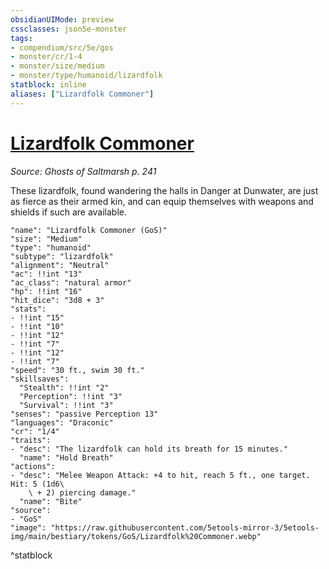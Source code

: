 ```yaml
---
obsidianUIMode: preview
cssclasses: json5e-monster
tags:
- compendium/src/5e/gos
- monster/cr/1-4
- monster/size/medium
- monster/type/humanoid/lizardfolk
statblock: inline
aliases: ["Lizardfolk Commoner"]
---
```

# [Lizardfolk Commoner](Mechanics\bestiary\humanoid/lizardfolk-commoner-gos.md)
*Source: Ghosts of Saltmarsh p. 241*  

These lizardfolk, found wandering the halls in Danger at Dunwater, are just as fierce as their armed kin, and can equip themselves with weapons and shields if such are available.

```statblock
"name": "Lizardfolk Commoner (GoS)"
"size": "Medium"
"type": "humanoid"
"subtype": "lizardfolk"
"alignment": "Neutral"
"ac": !!int "13"
"ac_class": "natural armor"
"hp": !!int "16"
"hit_dice": "3d8 + 3"
"stats":
- !!int "15"
- !!int "10"
- !!int "12"
- !!int "7"
- !!int "12"
- !!int "7"
"speed": "30 ft., swim 30 ft."
"skillsaves":
  "Stealth": !!int "2"
  "Perception": !!int "3"
  "Survival": !!int "3"
"senses": "passive Perception 13"
"languages": "Draconic"
"cr": "1/4"
"traits":
- "desc": "The lizardfolk can hold its breath for 15 minutes."
  "name": "Hold Breath"
"actions":
- "desc": "Melee Weapon Attack: +4 to hit, reach 5 ft., one target. Hit: 5 (1d6\
    \ + 2) piercing damage."
  "name": "Bite"
"source":
- "GoS"
"image": "https://raw.githubusercontent.com/5etools-mirror-3/5etools-img/main/bestiary/tokens/GoS/Lizardfolk%20Commoner.webp"
```
^statblock